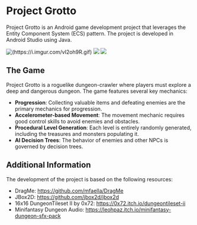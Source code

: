 # Project Grotto

Project Grotto is an Android game development project that leverages the Entity Component System (ECS) pattern. The project is developed in Android Studio using Java.

![(https://i.imgur.com/vI2oh9R.gif)](https://media3.giphy.com/media/v1.Y2lkPTc5MGI3NjExemx4ZXNpbjdpeDRnNWRobHZ5OHI4YmRxN3EwcjY1ZmJqM3Uxd2hkZyZlcD12MV9pbnRlcm5hbF9naWZfYnlfaWQmY3Q9Zw/sK4ojBuXPwSICxkuGK/giphy.gif)
![](https://media1.giphy.com/media/v1.Y2lkPTc5MGI3NjExNHo5eDltODZldTRhNmFvMjIwNWJkeXJucGo3NGVieGljczdxeGN5ZCZlcD12MV9pbnRlcm5hbF9naWZfYnlfaWQmY3Q9Zw/7ux3JHWc3SGWXmhLfB/giphy.gif)
![](https://media2.giphy.com/media/v1.Y2lkPTc5MGI3NjExb2g0bGZqZnl3a2RlN3dzeDdxc2N2eGFiMzV6OGZrN3MxOWZueXdkayZlcD12MV9pbnRlcm5hbF9naWZfYnlfaWQmY3Q9Zw/310CzAcyv0Q6EMxXVD/giphy.gif)


## The Game

Project Grotto is a roguelike dungeon-crawler where players must explore a deep and dangerous dungeon. The game features several key mechanics:

- **Progression**: Collecting valuable items and defeating enemies are the primary mechanics for progression.
- **Accelerometer-based Movement**: The movement mechanic requires good control skills to avoid enemies and obstacles.
- **Procedural Level Generation**: Each level is entirely randomly generated, including the treasures and monsters populating it.
- **AI Decision Trees**: The behavior of enemies and other NPCs is governed by decision trees.


## Additional Information

The development of the project is based on the following resources:

- DragMe: https://github.com/mfaella/DragMe
- JBox2D: https://github.com/jbox2d/jbox2d
- 16x16 DungeonTileset II by 0x72: https://0x72.itch.io/dungeontileset-ii
- Minifantasy Dungeon Audio: https://leohpaz.itch.io/minifantasy-dungeon-sfx-pack
